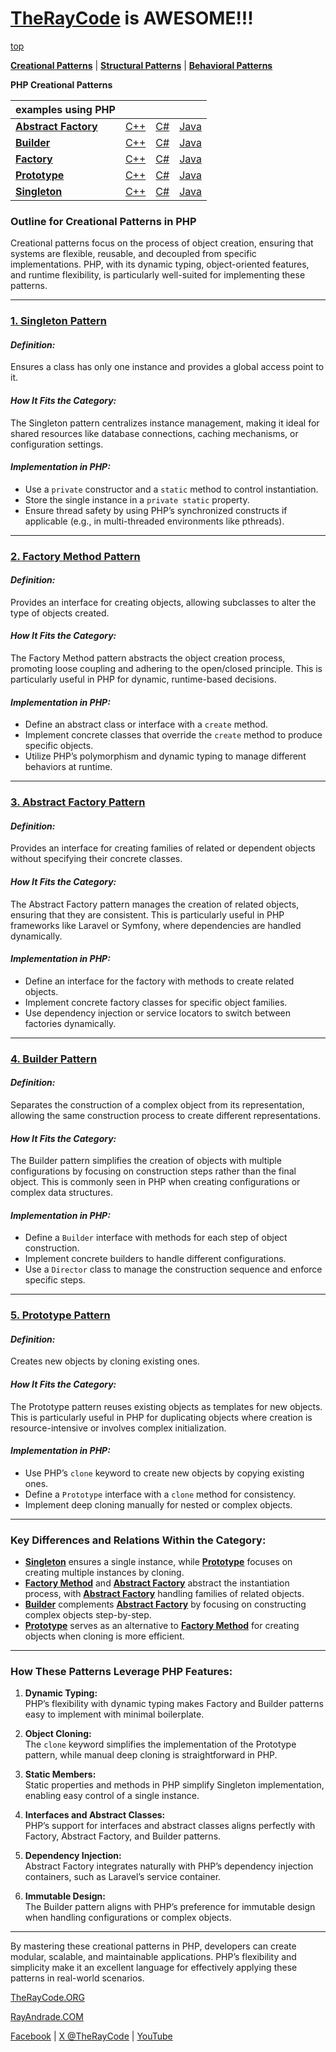 # [TheRayCode](../../README.md) is AWESOME!!!

[top](../README.md)

**[Creational Patterns](./README.md)** | **[Structural Patterns](../Structural/README.md)** | **[Behavioral Patterns](../Behavioral/README.md)**

**PHP Creational Patterns**

| examples using PHP| | | |
|----|---|---|---|
|**[Abstract Factory](./AbstractFactory/README.md)**  | [C++](../../CPP/Creational/AbstractFactory/README.md) | [C#](../../Csharp/Creational/AbstractFactory/README.md) | [Java](../../Java/Creational/AbstractFactory/README.md) |
|**[Builder](./Builder/README.md)**  | [C++](../../CPP/Creational/Builder/README.md) | [C#](../../Csharp/Creational/Builder/README.md) | [Java](../../Java/Creational/Builder/README.md) |
|**[Factory](./Factory/README.md)**  | [C++](../../CPP/Creational/Factory/README.md) | [C#](../../Csharp/Creational/Factory/README.md) | [Java](../../Java/Creational/Factory/README.md) |
|**[Prototype](./Prototype/README.md)**  | [C++](../../CPP/Creational/Prototype/README.md) | [C#](../../Csharp/Creational/Prototype/README.md) | [Java](../../Java/Creational/Prototype/README.md) |
|**[Singleton](./Singleton/README.md)**  | [C++](../../CPP/Creational/Singleton/README.md) | [C#](../../Csharp/Creational/Singleton/README.md) | [Java](../../Java/Creational/Singleton/README.md) |

### **Outline for Creational Patterns in PHP**

Creational patterns focus on the process of object creation, ensuring that systems are flexible, reusable, and decoupled from specific implementations. PHP, with its dynamic typing, object-oriented features, and runtime flexibility, is particularly well-suited for implementing these patterns.

---

### **[1. Singleton Pattern](./Singleton/README.md)**
#### *Definition:*  
Ensures a class has only one instance and provides a global access point to it.

#### *How It Fits the Category:*  
The Singleton pattern centralizes instance management, making it ideal for shared resources like database connections, caching mechanisms, or configuration settings.

#### *Implementation in PHP:*
- Use a `private` constructor and a `static` method to control instantiation.
- Store the single instance in a `private static` property.
- Ensure thread safety by using PHP’s synchronized constructs if applicable (e.g., in multi-threaded environments like pthreads).

---

### **[2. Factory Method Pattern](./Factory/README.md)**
#### *Definition:*  
Provides an interface for creating objects, allowing subclasses to alter the type of objects created.

#### *How It Fits the Category:*  
The Factory Method pattern abstracts the object creation process, promoting loose coupling and adhering to the open/closed principle. This is particularly useful in PHP for dynamic, runtime-based decisions.

#### *Implementation in PHP:*
- Define an abstract class or interface with a `create` method.
- Implement concrete classes that override the `create` method to produce specific objects.
- Utilize PHP’s polymorphism and dynamic typing to manage different behaviors at runtime.

---

### **[3. Abstract Factory Pattern](./AbstractFactory/README.md)**
#### *Definition:*  
Provides an interface for creating families of related or dependent objects without specifying their concrete classes.

#### *How It Fits the Category:*  
The Abstract Factory pattern manages the creation of related objects, ensuring that they are consistent. This is particularly useful in PHP frameworks like Laravel or Symfony, where dependencies are handled dynamically.

#### *Implementation in PHP:*
- Define an interface for the factory with methods to create related objects.
- Implement concrete factory classes for specific object families.
- Use dependency injection or service locators to switch between factories dynamically.

---

### **[4. Builder Pattern](./Builder/README.md)**
#### *Definition:*  
Separates the construction of a complex object from its representation, allowing the same construction process to create different representations.

#### *How It Fits the Category:*  
The Builder pattern simplifies the creation of objects with multiple configurations by focusing on construction steps rather than the final object. This is commonly seen in PHP when creating configurations or complex data structures.

#### *Implementation in PHP:*
- Define a `Builder` interface with methods for each step of object construction.
- Implement concrete builders to handle different configurations.
- Use a `Director` class to manage the construction sequence and enforce specific steps.

---

### **[5. Prototype Pattern](./Prototype/README.md)**
#### *Definition:*  
Creates new objects by cloning existing ones.

#### *How It Fits the Category:*  
The Prototype pattern reuses existing objects as templates for new objects. This is particularly useful in PHP for duplicating objects where creation is resource-intensive or involves complex initialization.

#### *Implementation in PHP:*
- Use PHP’s `clone` keyword to create new objects by copying existing ones.
- Define a `Prototype` interface with a `clone` method for consistency.
- Implement deep cloning manually for nested or complex objects.

---

### **Key Differences and Relations Within the Category:**
- **[Singleton](./Singleton/README.md)** ensures a single instance, while **[Prototype](./Prototype/README.md)** focuses on creating multiple instances by cloning.
- **[Factory Method](./Singleton/README.md)** and **[Abstract Factory](./AbstractFactory/README.md)** abstract the instantiation process, with **[Abstract Factory](./AbstractFactory/README.md)** handling families of related objects.
- **[Builder](./Builder/README.md)** complements **[Abstract Factory](./AbstractFactory/README.md)** by focusing on constructing complex objects step-by-step.
- **[Prototype](./Prototype/README.md)** serves as an alternative to **[Factory Method](./Factory/README.md)** for creating objects when cloning is more efficient.

---

### **How These Patterns Leverage PHP Features:**
1. **Dynamic Typing:**  
   PHP’s flexibility with dynamic typing makes Factory and Builder patterns easy to implement with minimal boilerplate.

2. **Object Cloning:**  
   The `clone` keyword simplifies the implementation of the Prototype pattern, while manual deep cloning is straightforward in PHP.

3. **Static Members:**  
   Static properties and methods in PHP simplify Singleton implementation, enabling easy control of a single instance.

4. **Interfaces and Abstract Classes:**  
   PHP’s support for interfaces and abstract classes aligns perfectly with Factory, Abstract Factory, and Builder patterns.

5. **Dependency Injection:**  
   Abstract Factory integrates naturally with PHP’s dependency injection containers, such as Laravel’s service container.

6. **Immutable Design:**  
   The Builder pattern aligns with PHP’s preference for immutable design when handling configurations or complex objects.

---

By mastering these creational patterns in PHP, developers can create modular, scalable, and maintainable applications. PHP’s flexibility and simplicity make it an excellent language for effectively applying these patterns in real-world scenarios.


[TheRayCode.ORG](https://www.TheRayCode.org)

[RayAndrade.COM](https://www.RayAndrade.com)

[Facebook](https://www.facebook.com/TheRayCode/) | [X @TheRayCode](https://www.x.com/TheRayCode/) | [YouTube](https://www.youtube.com/TheRayCode/)
